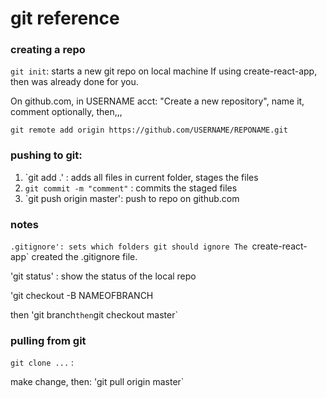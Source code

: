 # git reference

### creating a repo

`git init`: starts a new git repo on local machine
      If using create-react-app, then was already done for you.

On github.com, in USERNAME acct: "Create a new repository", name it, comment optionally, then,,,

`git remote add origin https://github.com/USERNAME/REPONAME.git`

### pushing to git:

1. `git add .' : adds all files in current folder, stages the files
2. `git commit -m "comment"` : commits the staged files
3. `git push origin master': push to repo on github.com

### notes

`.gitignore': sets which folders git should ignore
      The `create-react-app` created the .gitignore file.

'git status' : show the status of the local repo

'git checkout -B NAMEOFBRANCH

then 'git branch`
then `git checkout master`

### pulling from git

`git clone ...` : 

make change, then: 'git pull origin master`
